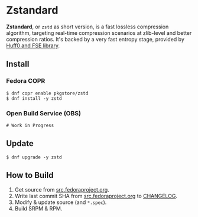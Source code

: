 # Zstandard

**Zstandard**, or `zstd` as short version, is a fast lossless compression algorithm, targeting real-time compression scenarios at zlib-level and better compression ratios. It's backed by a very fast entropy stage, provided by [Huff0 and FSE library](https://github.com/Cyan4973/FiniteStateEntropy).

## Install

### Fedora COPR

```
$ dnf copr enable pkgstore/zstd
$ dnf install -y zstd
```

### Open Build Service (OBS)

```
# Work in Progress
```

## Update

```
$ dnf upgrade -y zstd
```

## How to Build

1. Get source from [src.fedoraproject.org](https://src.fedoraproject.org/rpms/zstd).
2. Write last commit SHA from [src.fedoraproject.org](https://src.fedoraproject.org/rpms/zstd) to [CHANGELOG](CHANGELOG).
3. Modify & update source (and `*.spec`).
4. Build SRPM & RPM.
